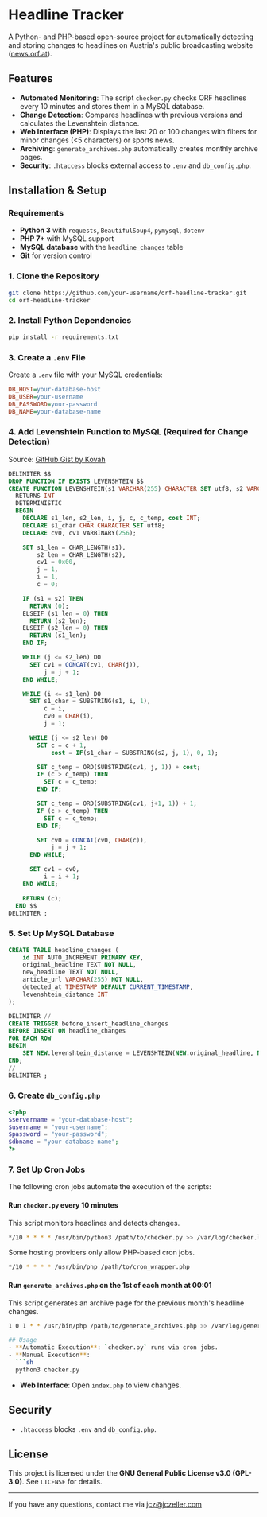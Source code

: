 # Headline Tracker

A Python- and PHP-based open-source project for automatically detecting and storing changes to headlines on Austria's public broadcasting  website ([news.orf.at](https://news.orf.at)).

## Features
- **Automated Monitoring**: The script `checker.py` checks ORF headlines every 10 minutes and stores them in a MySQL database.
- **Change Detection**: Compares headlines with previous versions and calculates the Levenshtein distance.
- **Web Interface (PHP)**: Displays the last 20 or 100 changes with filters for minor changes (<5 characters) or sports news.
- **Archiving**: `generate_archives.php` automatically creates monthly archive pages.
- **Security**: `.htaccess` blocks external access to `.env` and `db_config.php`.

## Installation & Setup

### Requirements
- **Python 3** with `requests`, `BeautifulSoup4`, `pymysql`, `dotenv`
- **PHP 7+** with MySQL support
- **MySQL database** with the `headline_changes` table
- **Git** for version control

### 1. Clone the Repository
```sh
git clone https://github.com/your-username/orf-headline-tracker.git
cd orf-headline-tracker
```

### 2. Install Python Dependencies
```sh
pip install -r requirements.txt
```

### 3. Create a `.env` File
Create a `.env` file with your MySQL credentials:
```ini
DB_HOST=your-database-host
DB_USER=your-username
DB_PASSWORD=your-password
DB_NAME=your-database-name
```

### 4. Add Levenshtein Function to MySQL (Required for Change Detection)
Source: [GitHub Gist by Kovah](https://gist.github.com/Kovah/df90d336478a47d869b9683766cff718)
```sql
DELIMITER $$
DROP FUNCTION IF EXISTS LEVENSHTEIN $$
CREATE FUNCTION LEVENSHTEIN(s1 VARCHAR(255) CHARACTER SET utf8, s2 VARCHAR(255) CHARACTER SET utf8)
  RETURNS INT
  DETERMINISTIC
  BEGIN
    DECLARE s1_len, s2_len, i, j, c, c_temp, cost INT;
    DECLARE s1_char CHAR CHARACTER SET utf8;
    DECLARE cv0, cv1 VARBINARY(256);

    SET s1_len = CHAR_LENGTH(s1),
        s2_len = CHAR_LENGTH(s2),
        cv1 = 0x00,
        j = 1,
        i = 1,
        c = 0;

    IF (s1 = s2) THEN
      RETURN (0);
    ELSEIF (s1_len = 0) THEN
      RETURN (s2_len);
    ELSEIF (s2_len = 0) THEN
      RETURN (s1_len);
    END IF;

    WHILE (j <= s2_len) DO
      SET cv1 = CONCAT(cv1, CHAR(j)),
          j = j + 1;
    END WHILE;

    WHILE (i <= s1_len) DO
      SET s1_char = SUBSTRING(s1, i, 1),
          c = i,
          cv0 = CHAR(i),
          j = 1;

      WHILE (j <= s2_len) DO
        SET c = c + 1,
            cost = IF(s1_char = SUBSTRING(s2, j, 1), 0, 1);

        SET c_temp = ORD(SUBSTRING(cv1, j, 1)) + cost;
        IF (c > c_temp) THEN
          SET c = c_temp;
        END IF;

        SET c_temp = ORD(SUBSTRING(cv1, j+1, 1)) + 1;
        IF (c > c_temp) THEN
          SET c = c_temp;
        END IF;

        SET cv0 = CONCAT(cv0, CHAR(c)),
            j = j + 1;
      END WHILE;

      SET cv1 = cv0,
          i = i + 1;
    END WHILE;

    RETURN (c);
  END $$
DELIMITER ;
```

### 5. Set Up MySQL Database
```sql
CREATE TABLE headline_changes (
    id INT AUTO_INCREMENT PRIMARY KEY,
    original_headline TEXT NOT NULL,
    new_headline TEXT NOT NULL,
    article_url VARCHAR(255) NOT NULL,
    detected_at TIMESTAMP DEFAULT CURRENT_TIMESTAMP,
    levenshtein_distance INT
);

DELIMITER //
CREATE TRIGGER before_insert_headline_changes
BEFORE INSERT ON headline_changes
FOR EACH ROW
BEGIN
    SET NEW.levenshtein_distance = LEVENSHTEIN(NEW.original_headline, NEW.new_headline);
END;
//
DELIMITER ;
```

### 6. Create `db_config.php`
```php
<?php
$servername = "your-database-host";
$username = "your-username";
$password = "your-password";
$dbname = "your-database-name";
?>
```

### 7. Set Up Cron Jobs

The following cron jobs automate the execution of the scripts:

#### **Run `checker.py` every 10 minutes**
This script monitors headlines and detects changes.
```sh
*/10 * * * * /usr/bin/python3 /path/to/checker.py >> /var/log/checker.log 2>&1
```

Some hosting providers only allow PHP-based cron jobs.
```sh
*/10 * * * * /usr/bin/php /path/to/cron_wrapper.php
```

#### **Run `generate_archives.php` on the 1st of each month at 00:01**
This script generates an archive page for the previous month's headline changes.
```sh
1 0 1 * * /usr/bin/php /path/to/generate_archives.php >> /var/log/generate_archives.log 2>&1

## Usage
- **Automatic Execution**: `checker.py` runs via cron jobs.
- **Manual Execution**:
  ```sh
  python3 checker.py
  ```
- **Web Interface**: Open `index.php` to view changes.

## Security
- `.htaccess` blocks `.env` and `db_config.php`.

## License
This project is licensed under the **GNU General Public License v3.0 (GPL-3.0)**. See `LICENSE` for details.

---
If you have any questions, contact me via jcz@jczeller.com
